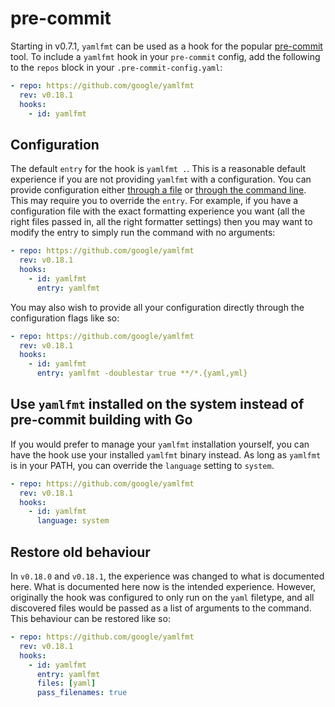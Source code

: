 # pre-commit

Starting in v0.7.1, `yamlfmt` can be used as a hook for the popular [pre-commit](https://pre-commit.com/) tool. To include a `yamlfmt` hook in your `pre-commit` config, add the following to the `repos` block in your `.pre-commit-config.yaml`:

```yaml
- repo: https://github.com/google/yamlfmt
  rev: v0.18.1
  hooks:
    - id: yamlfmt
```

## Configuration

The default `entry` for the hook is `yamlfmt .`. This is a reasonable default experience if you are not providing `yamlfmt` with a configuration. You can provide configuration either [through a file](./config-file.md) or [through the command line](./command-usage.md). This may require you to override the `entry`. For example, if you have a configuration file with the exact formatting experience you want (all the right files passed in, all the right formatter settings) then you may want to modify the entry to simply run the command with no arguments:

```yaml
- repo: https://github.com/google/yamlfmt
  rev: v0.18.1
  hooks:
    - id: yamlfmt
      entry: yamlfmt
```

You may also wish to provide all your configuration directly through the configuration flags like so:

```yaml
- repo: https://github.com/google/yamlfmt
  rev: v0.18.1
  hooks:
    - id: yamlfmt
      entry: yamlfmt -doublestar true **/*.{yaml,yml}
```

## Use `yamlfmt` installed on the system instead of pre-commit building with Go

If you would prefer to manage your `yamlfmt` installation yourself, you can have the hook use your installed `yamlfmt` binary instead. As long as `yamlfmt` is in your PATH, you can override the `language` setting to `system`.

```yaml
- repo: https://github.com/google/yamlfmt
  rev: v0.18.1
  hooks:
    - id: yamlfmt
      language: system
```

## Restore old behaviour

In `v0.18.0` and `v0.18.1`, the experience was changed to what is documented here. What is documented here now is the intended experience. However, originally the hook was configured to only run on the `yaml` filetype, and all discovered files would be passed as a list of arguments to the command. This behaviour can be restored like so:

```yaml
- repo: https://github.com/google/yamlfmt
  rev: v0.18.1
  hooks:
    - id: yamlfmt
      entry: yamlfmt
      files: [yaml]
      pass_filenames: true
```